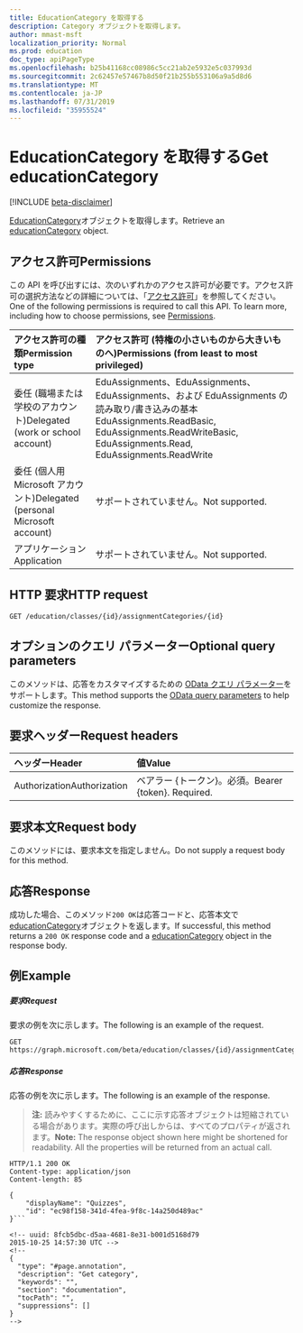 ```yaml
---
title: EducationCategory を取得する
description: Category オブジェクトを取得します。
author: mmast-msft
localization_priority: Normal
ms.prod: education
doc_type: apiPageType
ms.openlocfilehash: b25b41168cc08986c5cc21ab2e5932e5c037993d
ms.sourcegitcommit: 2c62457e57467b8d50f21b255b553106a9a5d8d6
ms.translationtype: MT
ms.contentlocale: ja-JP
ms.lasthandoff: 07/31/2019
ms.locfileid: "35955524"
---
```

# <a name="get-educationcategory"></a><span data-ttu-id="30f9a-103">EducationCategory を取得する</span><span class="sxs-lookup"><span data-stu-id="30f9a-103">Get educationCategory</span></span>

[!INCLUDE [beta-disclaimer](../../includes/beta-disclaimer.md)]

<span data-ttu-id="30f9a-104">[EducationCategory](../resources/educationcategory.md)オブジェクトを取得します。</span><span class="sxs-lookup"><span data-stu-id="30f9a-104">Retrieve an [educationCategory](../resources/educationcategory.md) object.</span></span>

## <a name="permissions"></a><span data-ttu-id="30f9a-105">アクセス許可</span><span class="sxs-lookup"><span data-stu-id="30f9a-105">Permissions</span></span>

<span data-ttu-id="30f9a-p101">この API を呼び出すには、次のいずれかのアクセス許可が必要です。アクセス許可の選択方法などの詳細については、「[アクセス許可](/graph/permissions-reference)」を参照してください。</span><span class="sxs-lookup"><span data-stu-id="30f9a-p101">One of the following permissions is required to call this API. To learn more, including how to choose permissions, see [Permissions](/graph/permissions-reference).</span></span>

| <span data-ttu-id="30f9a-108">アクセス許可の種類</span><span class="sxs-lookup"><span data-stu-id="30f9a-108">Permission type</span></span>                        | <span data-ttu-id="30f9a-109">アクセス許可 (特権の小さいものから大きいものへ)</span><span class="sxs-lookup"><span data-stu-id="30f9a-109">Permissions (from least to most privileged)</span></span>                                                            |
| :------------------------------------- | :----------------------------------------------------------------------------------------------------- |
| <span data-ttu-id="30f9a-110">委任 (職場または学校のアカウント)</span><span class="sxs-lookup"><span data-stu-id="30f9a-110">Delegated (work or school account)</span></span>     | <span data-ttu-id="30f9a-111">EduAssignments、EduAssignments、EduAssignments、および EduAssignments の読み取り/書き込みの基本</span><span class="sxs-lookup"><span data-stu-id="30f9a-111">EduAssignments.ReadBasic, EduAssignments.ReadWriteBasic, EduAssignments.Read, EduAssignments.ReadWrite</span></span> |
| <span data-ttu-id="30f9a-112">委任 (個人用 Microsoft アカウント)</span><span class="sxs-lookup"><span data-stu-id="30f9a-112">Delegated (personal Microsoft account)</span></span> | <span data-ttu-id="30f9a-113">サポートされていません。</span><span class="sxs-lookup"><span data-stu-id="30f9a-113">Not supported.</span></span>                                                                                         |
| <span data-ttu-id="30f9a-114">アプリケーション</span><span class="sxs-lookup"><span data-stu-id="30f9a-114">Application</span></span>                            | <span data-ttu-id="30f9a-115">サポートされていません。</span><span class="sxs-lookup"><span data-stu-id="30f9a-115">Not supported.</span></span>                                                                                         |

## <a name="http-request"></a><span data-ttu-id="30f9a-116">HTTP 要求</span><span class="sxs-lookup"><span data-stu-id="30f9a-116">HTTP request</span></span>

<!-- { "blockType": "ignored" } -->
```http
GET /education/classes/{id}/assignmentCategories/{id}
```

## <a name="optional-query-parameters"></a><span data-ttu-id="30f9a-117">オプションのクエリ パラメーター</span><span class="sxs-lookup"><span data-stu-id="30f9a-117">Optional query parameters</span></span>

<span data-ttu-id="30f9a-118">このメソッドは、応答をカスタマイズするための [OData クエリ パラメーター](https://developer.microsoft.com/graph/docs/concepts/query_parameters)をサポートします。</span><span class="sxs-lookup"><span data-stu-id="30f9a-118">This method supports the [OData query parameters](https://developer.microsoft.com/graph/docs/concepts/query_parameters) to help customize the response.</span></span>

## <a name="request-headers"></a><span data-ttu-id="30f9a-119">要求ヘッダー</span><span class="sxs-lookup"><span data-stu-id="30f9a-119">Request headers</span></span>
| <span data-ttu-id="30f9a-120">ヘッダー</span><span class="sxs-lookup"><span data-stu-id="30f9a-120">Header</span></span>        | <span data-ttu-id="30f9a-121">値</span><span class="sxs-lookup"><span data-stu-id="30f9a-121">Value</span></span>                     |
| :------------ | :------------------------ |
| <span data-ttu-id="30f9a-122">Authorization</span><span class="sxs-lookup"><span data-stu-id="30f9a-122">Authorization</span></span> | <span data-ttu-id="30f9a-p102">ベアラー {トークン}。必須。</span><span class="sxs-lookup"><span data-stu-id="30f9a-p102">Bearer {token}. Required.</span></span> |

## <a name="request-body"></a><span data-ttu-id="30f9a-125">要求本文</span><span class="sxs-lookup"><span data-stu-id="30f9a-125">Request body</span></span>

<span data-ttu-id="30f9a-126">このメソッドには、要求本文を指定しません。</span><span class="sxs-lookup"><span data-stu-id="30f9a-126">Do not supply a request body for this method.</span></span>

## <a name="response"></a><span data-ttu-id="30f9a-127">応答</span><span class="sxs-lookup"><span data-stu-id="30f9a-127">Response</span></span>

<span data-ttu-id="30f9a-128">成功した場合、このメソッド`200 OK`は応答コードと、応答本文で[educationCategory](../resources/educationcategory.md)オブジェクトを返します。</span><span class="sxs-lookup"><span data-stu-id="30f9a-128">If successful, this method returns a `200 OK` response code and a [educationCategory](../resources/educationcategory.md) object in the response body.</span></span>

## <a name="example"></a><span data-ttu-id="30f9a-129">例</span><span class="sxs-lookup"><span data-stu-id="30f9a-129">Example</span></span>

##### <a name="request"></a><span data-ttu-id="30f9a-130">要求</span><span class="sxs-lookup"><span data-stu-id="30f9a-130">Request</span></span>

<span data-ttu-id="30f9a-131">要求の例を次に示します。</span><span class="sxs-lookup"><span data-stu-id="30f9a-131">The following is an example of the request.</span></span>
<!-- {
  "blockType": "ignored",
  "name": "get_assignments"
}-->

```http
GET https://graph.microsoft.com/beta/education/classes/{id}/assignmentCategories/{id}
```

##### <a name="response"></a><span data-ttu-id="30f9a-132">応答</span><span class="sxs-lookup"><span data-stu-id="30f9a-132">Response</span></span>

<span data-ttu-id="30f9a-133">応答の例を次に示します。</span><span class="sxs-lookup"><span data-stu-id="30f9a-133">The following is an example of the response.</span></span> 

><span data-ttu-id="30f9a-p103">**注:** 読みやすくするために、ここに示す応答オブジェクトは短縮されている場合があります。実際の呼び出しからは、すべてのプロパティが返されます。</span><span class="sxs-lookup"><span data-stu-id="30f9a-p103">**Note:** The response object shown here might be shortened for readability. All the properties will be returned from an actual call.</span></span>

<!-- {
  "blockType": "ignored",
  "truncated": true,
  "@odata.type": "microsoft.graph.educationCategory",
  "isCollection": false
} -->

```http
HTTP/1.1 200 OK
Content-type: application/json
Content-length: 85

{
    "displayName": "Quizzes",
    "id": "ec98f158-341d-4fea-9f8c-14a250d489ac"
}```

<!-- uuid: 8fcb5dbc-d5aa-4681-8e31-b001d5168d79
2015-10-25 14:57:30 UTC -->
<!--
{
  "type": "#page.annotation",
  "description": "Get category",
  "keywords": "",
  "section": "documentation",
  "tocPath": "",
  "suppressions": []
}
-->
